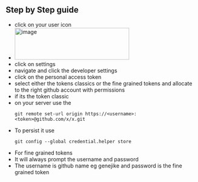 ## Step by Step guide 
- click on your user icon
- <img width="302" height="84" alt="image" src="https://github.com/user-attachments/assets/73dc760d-a182-443f-91db-8d5dc37c43b7" />
- click on settings 
- navigate and click  the developer settings
- click on the personal access token
- select either the tokens classics or the fine grained tokens and allocate to the right github account with permissions 
- if its the token classic
- on your server use the
  ```
  git remote set-url origin https://<username>:<token>@github.com/x/x.git
  ```
- To persist it use
  ```
  git config --global credential.helper store
  ```
- For fine grained tokens
- It will always prompt the username and password
- The username is github name eg  genejike and password is the fine grained token 
  
